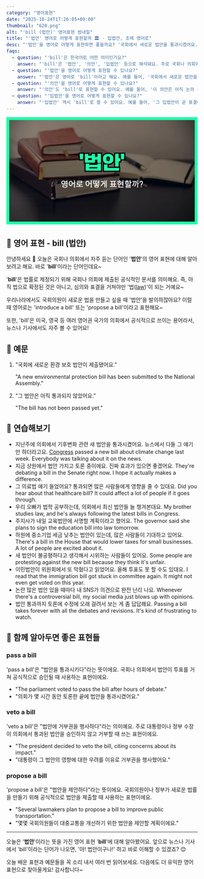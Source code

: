 ```yaml
---
category: "영어표현"
date: "2025-10-24T17:26:05+09:00"
thumbnail: "620.png"
alt: "'bill (법안)' 영어표현 썸네일"
title: "'법안' 영어로 어떻게 표현할까 🏛️ - 입법안, 조례 영어로"
desc: "'법안'을 영어로 어떻게 표현하면 좋을까요? '국회에서 새로운 법안을 통과시켰어요.', '이 법안은 아직 논의 중이에요.' 등을 영어로 표현하는 법을 배워봅시다. 다양한 예문을 통해서 연습하고 본인의 표현으로 만들어 보세요."
faqs: 
  - question: "'bill'은 한국어로 어떤 의미인가요?"
    answer: "'bill'은 '법안', '의안', '입법안' 등으로 해석돼요. 주로 국회나 의회에서 새로운 법을 만들기 위해 제출하는 공식적인 문서를 뜻해요."
  - question: "'법안'을 영어로 어떻게 표현할 수 있나요?"
    answer: "'법안'은 영어로 'bill'이라고 해요. 예를 들어, '국회에서 새로운 법안을 통과시켰어요.'는 'The National Assembly passed a new bill.'이라고 말해요."
  - question: "'의안'을 영어로 어떻게 표현할 수 있나요?"
    answer: "'의안'도 'bill'로 표현할 수 있어요. 예를 들어, '이 의안은 아직 논의 중이에요.'는 'This bill is still under discussion.'이라고 해요."
  - question: "'입법안'을 영어로 어떻게 표현할 수 있나요?"
    answer: "'입법안' 역시 'bill'로 쓸 수 있어요. 예를 들어, '그 입법안이 곧 표결에 부쳐질 거예요.'는 'The bill will be put to a vote soon.'이라고 해요."
---
```


!['bill (법안)' 영어표현](./620.png)

## 🌟 영어 표현 - bill (법안)

안녕하세요 👋 오늘은 국회나 의회에서 자주 듣는 단어인 '**법안**'의 영어 표현에 대해 알아보려고 해요. 바로 '**bill**'이라는 단어인데요~

'**bill**'은 법률로 제정되기 위해 국회나 의회에 제출된 공식적인 문서를 의미해요. 즉, 아직 법으로 확정된 것은 아니고, 심의와 표결을 거쳐야만 '법([law](/blog/in-english/619.law/))'이 되는 거예요~

우리나라에서도 국회의원이 새로운 법을 만들고 싶을 때 '법안'을 발의하잖아요? 이럴 때 영어로는 'introduce a bill' 또는 'propose a bill'이라고 표현해요~

또한, 'bill'은 미국, 영국 등 여러 영어권 국가의 의회에서 공식적으로 쓰이는 용어라서, 뉴스나 기사에서도 자주 볼 수 있어요!

## 📖 예문

1. "국회에 새로운 환경 보호 법안이 제출됐어요."

   "A new environmental protection bill has been submitted to the National Assembly."

2. "그 법안은 아직 통과되지 않았어요."

   "The bill has not been passed yet."



## 💬 연습해보기

<ul data-interactive-list>

  <li data-interactive-item>
    <span data-toggler>지난주에 의회에서 기후변화 관련 새 법안을 통과시켰어요. 뉴스에서 다들 그 얘기만 하더라고요.</span>
    <span data-answer><a href="/blog/in-english/618.congress/">Congress</a> passed a new bill about climate change last week. Everybody was talking about it on the news.</span>
  </li>

  <li data-interactive-item>
    <span data-toggler>지금 상원에서 법안 가지고 토론 중이에요. 진짜 효과가 있으면 좋겠어요.</span>
    <span data-answer>They're debating a bill in the Senate right now. I hope it actually makes a difference.</span>
  </li>

  <li data-interactive-item>
    <span data-toggler>그 의료법 얘기 들었어요? 통과되면 많은 사람들에게 영향을 줄 수 있대요.</span>
    <span data-answer>Did you hear about that healthcare bill? It could affect a lot of people if it goes through.</span>
  </li>

  <li data-interactive-item>
    <span data-toggler>우리 오빠가 법학 공부하는데, 의회에서 최신 법안들 늘 챙겨본대요.</span>
    <span data-answer>My brother studies law, and he's always following the latest bills in Congress.</span>
  </li>

  <li data-interactive-item>
    <span data-toggler>주지사가 내일 교육법안에 서명할 계획이라고 했어요.</span>
    <span data-answer>The governor said she plans to sign the education bill into law tomorrow.</span>
  </li>

  <li data-interactive-item>
    <span data-toggler>하원에 중소기업 세금 낮추는 법안이 있는데, 많은 사람들이 기대하고 있어요.</span>
    <span data-answer>There's a bill in the House that would lower taxes for small businesses. A lot of people are excited about it.</span>
  </li>

  <li data-interactive-item>
    <span data-toggler>새 법안이 불공평하다고 생각해서 시위하는 사람들이 있어요.</span>
    <span data-answer>Some people are protesting against the new bill because they think it's unfair.</span>
  </li>

  <li data-interactive-item>
    <span data-toggler>이민법안이 위원회에서 또 막혔다고 읽었어요. 올해 투표도 못 할 수도 있대요.</span>
    <span data-answer>I read that the immigration bill got stuck in committee again. It might not even get voted on this year.</span>
  </li>

  <li data-interactive-item>
    <span data-toggler>논란 많은 법안 있을 때마다 내 SNS가 의견으로 완전 난리 나요.</span>
    <span data-answer>Whenever there's a controversial bill, my social media just blows up with opinions.</span>
  </li>

  <li data-interactive-item>
    <span data-toggler>법안 통과까지 토론에 수정에 오래 걸려서 보는 게 좀 답답해요.</span>
    <span data-answer>Passing a bill takes forever with all the debates and revisions. It's kind of frustrating to watch.</span>
  </li>

</ul>

## 🤝 함께 알아두면 좋은 표현들

### pass a bill

'pass a bill'은 "법안을 통과시키다"라는 뜻이에요. 국회나 의회에서 법안이 투표를 거쳐 공식적으로 승인될 때 사용하는 표현이에요.

- "The parliament voted to pass the bill after hours of debate."
- "의회가 몇 시간 동안 토론한 끝에 법안을 통과시켰어요."

### veto a bill

'veto a bill'은 "법안에 거부권을 행사하다"라는 의미예요. 주로 대통령이나 정부 수장이 의회에서 통과된 법안을 승인하지 않고 거부할 때 쓰는 표현이에요.

- "The president decided to veto the bill, citing concerns about its impact."
- "대통령이 그 법안의 영향에 대한 우려를 이유로 거부권을 행사했어요."

### propose a bill

'propose a bill'은 "법안을 제안하다"라는 뜻이에요. 국회의원이나 정부가 새로운 법률을 만들기 위해 공식적으로 법안을 제출할 때 사용하는 표현이에요.

- "Several lawmakers plan to propose a bill to improve public transportation."
- "몇몇 국회의원들이 대중교통을 개선하기 위한 법안을 제안할 계획이에요."

---

오늘은 '**법안**'이라는 뜻을 가진 영어 표현 '**bill**'에 대해 알아봤어요. 앞으로 뉴스나 기사에서 'bill'이라는 단어가 나오면, '아! 법안이구나!' 하고 바로 이해할 수 있겠죠? 😊

오늘 배운 표현과 예문들을 꼭 소리 내서 여러 번 읽어보세요. 다음에도 더 유익한 영어 표현으로 찾아올게요! 감사합니다~

